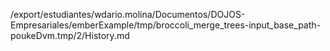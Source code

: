 /export/estudiantes/wdario.molina/Documentos/DOJOS-Empresariales/emberExample/tmp/broccoli_merge_trees-input_base_path-poukeDvm.tmp/2/History.md